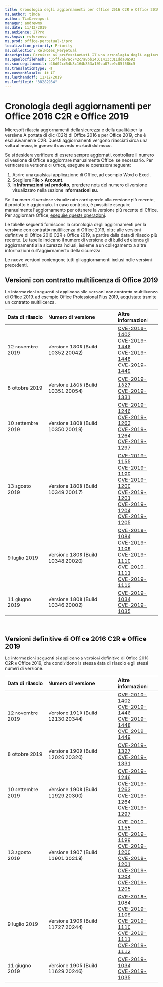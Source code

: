 ```yaml
---
title: Cronologia degli aggiornamenti per Office 2016 C2R e Office 2019
ms.author: timda
author: TimDavenport
manager: andrewmo
ms.date: 11/13/2019
ms.audience: ITPro
ms.topic: reference
ms.prod: office-perpetual-itpro
localization_priority: Priority
ms.collection: RelNotes_Perpetual
description: Fornisce ai professionisti IT una cronologia degli aggiornamenti per le versioni con licenza perpetua di Office 2016 e 2019 che usano la tecnologia A portata di clic (C2R)
ms.openlocfilehash: c35ff76b7ac742c7a8bb14361413c311dda0a593
ms.sourcegitcommit: e46d02cd54b8c164b853a130ca07ce9c85f586c5
ms.translationtype: HT
ms.contentlocale: it-IT
ms.lasthandoff: 11/12/2019
ms.locfileid: "38282264"
---
```

# <a name="update-history-for-office-2016-c2r-and-office-2019"></a>Cronologia degli aggiornamenti per Office 2016 C2R e Office 2019

Microsoft rilascia aggiornamenti della sicurezza e della qualità per la versione A portata di clic (C2R) di Office 2016 e per Office 2019, che è esclusivamente C2R. Questi aggiornamenti vengono rilasciati circa una volta al mese, in genere il secondo martedì del mese.

Se si desidera verificare di essere sempre aggiornati, controllare il numero di versione di Office e aggiornare manualmente Office, se necessario. Per verificare la versione di Office, eseguire le operazioni seguenti:

  1.    Aprire una qualsiasi applicazione di Office, ad esempio Word o Excel.
  2.    Scegliere **File > Account**.
  3.    In **Informazioni sul prodotto**, prendere nota del numero di versione visualizzato nella sezione **Informazioni su**.

Se il numero di versione visualizzato corrisponde alla versione più recente, il prodotto è aggiornato. In caso contrario, è possibile eseguire manualmente l'aggiornamento per ottenere la versione più recente di Office. Per aggiornare Office, [eseguire queste operazioni](https://support.office.com/article/2ab296f3-7f03-43a2-8e50-46de917611c5).


Le tabelle seguenti forniscono la cronologia degli aggiornamenti per la versione con contratto multilicenza di Office 2019, oltre alle versioni definitive di Office 2016 C2R e Office 2019, a partire dalla data di rilascio più recente. Le tabelle indicano il numero di versione e di build ed elenca gli aggiornamenti alla sicurezza inclusi, insieme a un collegamento a altre informazioni sull'aggiornamento della sicurezza.

Le nuove versioni contengono tutti gli aggiornamenti inclusi nelle versioni precedenti.

## <a name="volume-licensed-versions-of-office-2019"></a>Versioni con contratto multilicenza di Office 2019
Le informazioni seguenti si applicano alle versioni con contratto multilicenza di Office 2019, ad esempio Office Professional Plus 2019, acquistate tramite un contratto multilicenza.

|**Data di rilascio**|**Numero di versione**|**Altre informazioni**|
|:-----|:-----|:-----|
|12 novembre 2019   |Versione 1808 (Build 10352.20042)  |[CVE-2019-1402](https://portal.msrc.microsoft.com/it-IT/security-guidance/advisory/CVE-2019-1402) <br/> [CVE-2019-1446](https://portal.msrc.microsoft.com/it-IT/security-guidance/advisory/CVE-2019-1446) <br/> [CVE-2019-1448](https://portal.msrc.microsoft.com/it-IT/security-guidance/advisory/CVE-2019-1448) <br/> [CVE-2019-1449](https://portal.msrc.microsoft.com/it-IT/security-guidance/advisory/CVE-2019-1449) <br/>  |
|8 ottobre 2019   |Versione 1808 (Build 10351.20054)  |[CVE-2019-1327](https://portal.msrc.microsoft.com/it-IT/security-guidance/advisory/CVE-2019-1327) <br/> [CVE-2019-1331](https://portal.msrc.microsoft.com/it-IT/security-guidance/advisory/CVE-2019-1331) <br/> |
|10 settembre 2019   |Versione 1808 (Build 10350.20019)  |[CVE-2019-1246](https://portal.msrc.microsoft.com/it-IT/security-guidance/advisory/CVE-2019-1246) <br/> [CVE-2019-1263](https://portal.msrc.microsoft.com/it-IT/security-guidance/advisory/CVE-2019-1263) <br/> [CVE-2019-1264](https://portal.msrc.microsoft.com/it-IT/security-guidance/advisory/CVE-2019-1264) <br/> [CVE-2019-1297](https://portal.msrc.microsoft.com/it-IT/security-guidance/advisory/CVE-2019-1297) <br/>  |
|13 agosto 2019   |Versione 1808 (Build 10349.20017)  |[CVE-2019-1155](https://portal.msrc.microsoft.com/it-IT/security-guidance/advisory/CVE-2019-1155) <br/> [CVE-2019-1199](https://portal.msrc.microsoft.com/it-IT/security-guidance/advisory/CVE-2019-1199) <br/> [CVE-2019-1200](https://portal.msrc.microsoft.com/it-IT/security-guidance/advisory/CVE-2019-1200) <br/> [CVE-2019-1201](https://portal.msrc.microsoft.com/it-IT/security-guidance/advisory/CVE-2019-1201) <br/> [CVE-2019-1204](https://portal.msrc.microsoft.com/it-IT/security-guidance/advisory/CVE-2019-1204) <br/> [CVE-2019-1205](https://portal.msrc.microsoft.com/it-IT/security-guidance/advisory/CVE-2019-1205) <br/>  |
|9 luglio 2019   |Versione 1808 (Build 10348.20020)  |[CVE-2019-1084](https://portal.msrc.microsoft.com/it-IT/security-guidance/advisory/CVE-2019-1084) <br/> [CVE-2019-1109](https://portal.msrc.microsoft.com/it-IT/security-guidance/advisory/CVE-2019-1109) <br/> [CVE-2019-1110](https://portal.msrc.microsoft.com/it-IT/security-guidance/advisory/CVE-2019-1110) <br/> [CVE-2019-1111](https://portal.msrc.microsoft.com/it-IT/security-guidance/advisory/CVE-2019-1111) <br/> [CVE-2019-1112](https://portal.msrc.microsoft.com/it-IT/security-guidance/advisory/CVE-2019-1112) <br/>|
|11 giugno 2019   |Versione 1808 (Build 10346.20002)  |[CVE-2019-1034](https://portal.msrc.microsoft.com/it-IT/security-guidance/advisory/CVE-2019-1034) <br/> [CVE-2019-1035](https://portal.msrc.microsoft.com/it-IT/security-guidance/advisory/CVE-2019-1035) <br/> |





<br/>

## <a name="retail-versions-of-office-2016-c2r-and-office-2019"></a>Versioni definitive di Office 2016 C2R e Office 2019
Le informazioni seguenti si applicano a versioni definitive di Office 2016 C2R e Office 2019, che condividono la stessa data di rilascio e gli stessi numeri di versione.

|**Data di rilascio**|**Numero di versione**|**Altre informazioni**|
|:-----|:-----|:-----|
|12 novembre 2019   |Versione 1910 (Build 12130.20344)  |[CVE-2019-1402](https://portal.msrc.microsoft.com/it-IT/security-guidance/advisory/CVE-2019-1402) <br/> [CVE-2019-1446](https://portal.msrc.microsoft.com/it-IT/security-guidance/advisory/CVE-2019-1446) <br/> [CVE-2019-1448](https://portal.msrc.microsoft.com/it-IT/security-guidance/advisory/CVE-2019-1448) <br/> [CVE-2019-1449](https://portal.msrc.microsoft.com/it-IT/security-guidance/advisory/CVE-2019-1449) <br/>  |
|8 ottobre 2019   |Versione 1909 (Build 12026.20320)  |[CVE-2019-1327](https://portal.msrc.microsoft.com/it-IT/security-guidance/advisory/CVE-2019-1327) <br/> [CVE-2019-1331](https://portal.msrc.microsoft.com/it-IT/security-guidance/advisory/CVE-2019-1331) <br/> |
|10 settembre 2019   |Versione 1908 (Build 11929.20300)  |[CVE-2019-1246](https://portal.msrc.microsoft.com/it-IT/security-guidance/advisory/CVE-2019-1246) <br/> [CVE-2019-1263](https://portal.msrc.microsoft.com/it-IT/security-guidance/advisory/CVE-2019-1263) <br/> [CVE-2019-1264](https://portal.msrc.microsoft.com/it-IT/security-guidance/advisory/CVE-2019-1264) <br/> [CVE-2019-1297](https://portal.msrc.microsoft.com/it-IT/security-guidance/advisory/CVE-2019-1297) <br/>  |
|13 agosto 2019   |Versione 1907 (Build 11901.20218)  |[CVE-2019-1155](https://portal.msrc.microsoft.com/it-IT/security-guidance/advisory/CVE-2019-1155) <br/> [CVE-2019-1199](https://portal.msrc.microsoft.com/it-IT/security-guidance/advisory/CVE-2019-1199) <br/> [CVE-2019-1200](https://portal.msrc.microsoft.com/it-IT/security-guidance/advisory/CVE-2019-1200) <br/> [CVE-2019-1201](https://portal.msrc.microsoft.com/it-IT/security-guidance/advisory/CVE-2019-1201) <br/> [CVE-2019-1204](https://portal.msrc.microsoft.com/it-IT/security-guidance/advisory/CVE-2019-1204) <br/> [CVE-2019-1205](https://portal.msrc.microsoft.com/it-IT/security-guidance/advisory/CVE-2019-1205) <br/>  |
|9 luglio 2019   |Versione 1906 (Build 11727.20244)  |[CVE-2019-1084](https://portal.msrc.microsoft.com/it-IT/security-guidance/advisory/CVE-2019-1084) <br/> [CVE-2019-1109](https://portal.msrc.microsoft.com/it-IT/security-guidance/advisory/CVE-2019-1109) <br/> [CVE-2019-1110](https://portal.msrc.microsoft.com/it-IT/security-guidance/advisory/CVE-2019-1110) <br/> [CVE-2019-1111](https://portal.msrc.microsoft.com/it-IT/security-guidance/advisory/CVE-2019-1111) <br/> [CVE-2019-1112](https://portal.msrc.microsoft.com/it-IT/security-guidance/advisory/CVE-2019-1112) <br/>|
|11 giugno 2019   |Versione 1905 (Build 11629.20246)  |[CVE-2019-1034](https://portal.msrc.microsoft.com/it-IT/security-guidance/advisory/CVE-2019-1034) <br/> [CVE-2019-1035](https://portal.msrc.microsoft.com/it-IT/security-guidance/advisory/CVE-2019-1035) <br/> |





